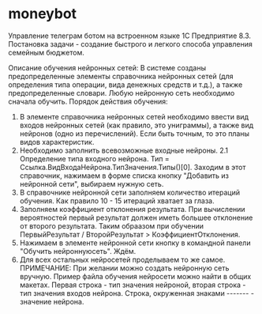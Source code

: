 # moneybot
Управление телеграм ботом на встроенном языке 1С Предприятие 8.3. Постановка задачи - создание быстрого и легкого способа управления семейным бюджетом.

Описание обучения нейронных сетей:
В системе созданы предопределенные элементы справочника нейронных сетей (для определения типа операции, вида денежных средств и т.д.), а также предопределенные словари.
Любую нейронную сеть необходимо сначала обучить. Порядок действия обучения:
1. В элементе справочника нейронных сетей необходимо ввести вид входов нейронных сетей (как правило, это униграммы), а также вид нейронов (одно из перечислений). Если быть точным, то это планы видов характеристик.
2. Необходимо заполнить всевозможные входные нейроны.
  2.1 Определение типа входного нейрона. Тип = Ссылка.ВидВходаНейрона.ТипЗначения.Типы()[0]. Заходим в этот справочник, нажимаем в форме списка кнопку "Добавить из нейронной сети", выбираем нужную сеть.
3. В справочнике нейронной сети заполняем количество итераций обучения. Как правило 10 - 15 итераций хватает за глаза.
4. Заполняем коэффициент отклонения результата. При вычислении вероятностей первый результат должен иметь большее отклонение от второго результата. Таким обраазом при обучении ПервыйРезультат / ВторойРезультат > КоэффициентОтклонения.
5. Нажимаем в элементе нейронной сети кнопку в командной панели "Обучить нейроннуюсеть". Ждём.
6. Для всех остальных нейросетей проделываем то же самое.
ПРИМЕЧАНИЕ:
При желании можно создать нейронную сеть вручную. Пример файла обучения нейросети можно найти в общих макетах. Первая строка - тип значения нейроной, вторая строка - тип значения входов нейрона. Строка, окруженная знаками ------- - значение нейрона.
